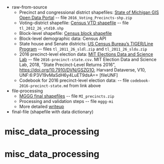 - raw-from-source
  - Precinct and congressional district shapefiles: [State of Michigan GIS Open Data Portal](http://gis-michigan.opendata.arcgis.com/datasets/2016-voting-precincts?geometry=94.224%2C43.115%2C-91.752%2C84.203) -- file `2016_Voting_Precincts-shp.zip`
  - Voting-district shapefile: [Census VTD shapefile](https://catalog.data.gov/dataset/tiger-line-shapefile-2012-2010-state-michigan-2010-census-voting-district-state-based-vtd) -- file `tl_2012_26_vtd10.shp`
  - Block-level shapefile: [Census block shapefile](https://www.census.gov/cgi-bin/geo/shapefiles/index.php?year=2010&layergroup=Blocks)
  - Block-level demographic data: Census API
  - State house and Senate districts: [US Census Bureau’s TIGER/Line Program](https://www.census.gov/cgi-bin/geo/shapefiles/index.php) -- files `tl_2011_26_sldl.zip` and `tl_2011_26_sldu.zip`
  - 2016 precinct-level election data: [MIT Elections Data and Science Lab](https://dataverse.harvard.edu/dataset.xhtml?persistentId=doi:10.7910/DVN/GSZG1O) -- file `2016-precinct-state.csv`. MIT Election Data and Science Lab, 2018, "State Precinct-Level Returns 2016", https://doi.org/10.7910/DVN/GSZG1O, Harvard Dataverse, V10, UNF:6:P3V19vMaSdH6y4LuET9dsA== [fileUNF]
  - Codebook for 2016 precinct-level election data: -- file `codebook-2016-precinct-state.md` from link above
- file-processing
  - [MGGG final shapefiles](https://github.com/mggg-states/MI-shapefiles/blob/master/MI_precincts.zip) -- file `MI_precincts.zip`
  - Processing and validation steps -- file `mggg-mi`
  - More detailed [writeup](https://docs.google.com/document/d/1TuuPf1dNuqoJ4ESdfLj5DehKduf2WD-nxiG53hR_KUQ/edit)
- final-file (shapefile with data dictionary)
# misc_data_processing
# misc_data_processing
